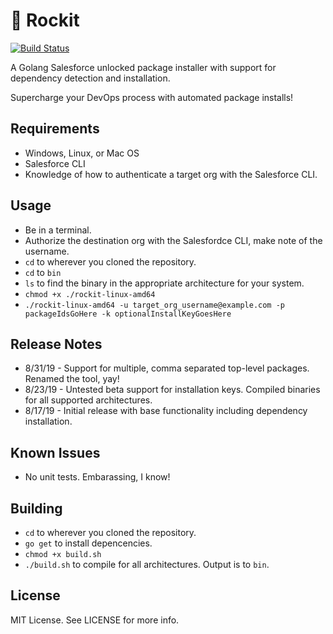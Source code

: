 # 🚀 Rockit

[![Build Status](https://travis-ci.org/cceremuga/sf-package-installer.svg?branch=master)](https://travis-ci.org/cceremuga/sf-package-installer)

A Golang Salesforce unlocked package installer with support for dependency detection and installation.

Supercharge your DevOps process with automated package installs!

## Requirements

* Windows, Linux, or Mac OS
* Salesforce CLI
* Knowledge of how to authenticate a target org with the Salesforce CLI.

## Usage

* Be in a terminal.
* Authorize the destination org with the Salesfordce CLI, make note of the username.
* `cd` to wherever you cloned the repository.
* `cd` to `bin`
* `ls` to find the binary in the appropriate architecture for your system.
* `chmod +x ./rockit-linux-amd64`
* `./rockit-linux-amd64 -u target_org_username@example.com -p packageIdsGoHere -k optionalInstallKeyGoesHere`

## Release Notes

* 8/31/19 - Support for multiple, comma separated top-level packages. Renamed the tool, yay!
* 8/23/19 - Untested beta support for installation keys. Compiled binaries for all supported architectures.
* 8/17/19 - Initial release with base functionality including dependency installation.

## Known Issues

* No unit tests. Embarassing, I know!

## Building

* `cd` to wherever you cloned the repository.
* `go get` to install depencencies.
* `chmod +x build.sh`
* `./build.sh` to compile for all architectures. Output is to `bin`.

## License

MIT License. See LICENSE for more info.